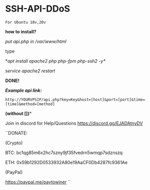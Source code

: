 # SSH-API-DDoS

``For Ubuntu 18v,20v``

**how to install?**

*put api.php in /var/www/html*

type

**apt install apache2 php php-fpm php-ssh2 -y\**

*service apache2 restart*

**DONE!**

***Example api link:***

``http://YOURVPSIP/api.php?key=Key&host=[host]&port=[port]&time=[time]&method=[method]``

**(without [])***

Join in discord for Help/Questions https://discord.gg/EJADAtnyDV

``DONATE:

(Crypto)

BTC: bc1qg85m6x2hc7szny9jf35fvedrn5wmqp7sdznszq

ETH: 0x59b1292D0533932A80e19AaCF0Db4287fc9361Ae

(PayPal)

https://paypal.me/paytowiner ``

